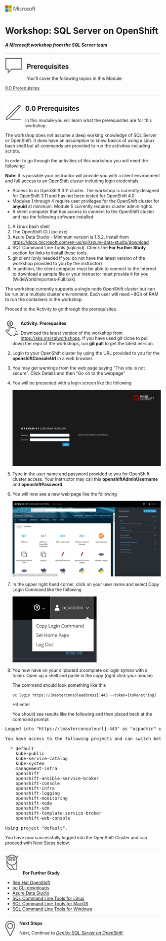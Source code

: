 ![](../graphics/microsoftlogo.png)

# Workshop: SQL Server on OpenShift

#### <i>A Microsoft workshop from the SQL Server team</i>

<p style="border-bottom: 1px solid lightgrey;"></p>

<img style="float: left; margin: 0px 15px 15px 0px;" src="../graphics/textbubble.png"> <h2>Prerequisites</h2>

You'll cover the following topics in this Module:

<dl>

  <dt><a href="#3-0">0.0 Prerequisites</a></dt>
  
</dl>

<p style="border-bottom: 1px solid lightgrey;"></p>

<h2><img style="float: left; margin: 0px 15px 15px 0px;" src="../graphics/pencil2.png"><a name="3-0">0.0 Prerequisites</a></h2>

In this module you will learn what the prerequisites are for this workshop.

The workshop does not assume a deep working knowledge of SQL Server or OpenShift. It does have an assumption to know basics of using a Linux bash shell but all commands are provided to run the activities including scripts.

In order to go through the activities of this workshop you will need the following:

**Note**: It is possible your instructor will provide you with a client environment and full access to an OpenShift cluster including login credentials.

- Access to an OpenShift 3.11 cluster. The workshop is currently designed for OpenShift 3.11 and has not been tested for OpenShift 4.0
- Modules 1 through 4 require user privileges for the OpenShift cluster for **anyuid** at minimum. Module 5 currently requires cluster admin rights.
- A client computer that has access to connect to the OpenShift cluster and has the following software installed

1. A Linux bash shell
2. The OpenShift CLI (oc.exe)
3. Azure Data Studio - Minimum version is 1.5.2. Install from https://docs.microsoft.com/en-us/sql/azure-data-studio/download
4. SQL Command Line Tools (sqlcmd). Check the **For Further Study** section for links to install these tools.
5. git client (only needed if you do not have the latest version of the workshop provided to you by the instructor)
6. In addition, the client computer must be able to connect to the Internet to download a sample file or your instructor must provide it for you (WideWorldImporters-Full.bak)

The workshop currently supports a single node OpenShift cluster but can be run on a multiple cluster environment. Each user will need ~8Gb of RAM to run the containers in the workshop.

Proceed to the Activity to go through the prerequisites.

<p style="border-bottom: 1px solid lightgrey;"></p>

<p><img style="float: left; margin: 0px 15px 15px 0px;" src="../graphics/point1.png"><b><a name="aks">Activity: Prerequsites</a></b></p>

1. Download the latest version of the workshop from https://aka.ms/sqlworkshops. If you have used git clone to pull down the repo of the workshops, run **git pull** to get the latest version.

2. Login to your OpenShift cluster by using the URL provided to you for the **openshiftConsoleUrl** in a web browser.

3. You may get warnings from the web page saying "This site is not secure". Click Details and then "Go on to the webpage"

4. You will be presented with a login screen like the following

    ![OpenShift login screen](../graphics/OpenShift_Console_Login.jpg)

5. Type in the user name and password provided to you for OpenShift cluster access. Your instructor may call this **openshiftAdminUsername** and **openshiftPassword**

6. You will now see a new web page like the following

    ![OpenShift Master Console](../graphics/OpenShift_Master_Console.jpg)

7. In the upper right hand corner, click on your user name and select Copy Login Command like the following

    ![copy login command](../graphics/OpenShift_Copy_Login.jpg)

8. You now have on your clipboard a complete oc login sytnax with a token. Open up a shell and paste in the copy (right click your mouse)

    The command should look something like this

    `oc login https://[masterconsoleaddress]:443 --token=[tokenstring]`

    Hit enter

    You should see results like the following and then placed back at the command prompt

<pre>Logged into "https://[masterconsoleurl]:443" as "ocpadmin" using the token provided.

You have access to the following projects and can switch between them with 'oc project projectname':

  * default
    kube-public
    kube-service-catalog
    kube-system
    management-infra
    openshift
    openshift-ansible-service-broker
    openshift-console
    openshift-infra
    openshift-logging
    openshift-monitoring
    openshift-node
    openshift-sdn
    openshift-template-service-broker
    openshift-web-console

Using project "default".
</pre>

You have now successfully logged into the OpenShift Cluster and can proceed with Next Steps below.

<p style="border-bottom: 1px solid lightgrey;"></p>

<p><img style="margin: 0px 15px 15px 0px;" src="../graphics/owl.png"><b>For Further Study</b></p>

- [Red Hat OpenShift](https://www.openshift.com/)
- [oc CLI downloads](https://www.okd.io/download.html)
- [Azure Data Studio](https://docs.microsoft.com/en-us/sql/azure-data-studio/what-is)
- [SQL Command Line Tools for Linux](https://docs.microsoft.com/en-us/sql/linux/sql-server-linux-setup-tools)
- [SQL Command Line Tools for MacOS](https://docs.microsoft.com/en-us/sql/linux/sql-server-linux-setup-tools?view=sql-server-2017#macos)
- [SQL Command Line Tools for Windows](https://www.microsoft.com/en-us/download/details.aspx?id=53591)

<p style="border-bottom: 1px solid lightgrey;"></p>

<p><img style="float: left; margin: 0px 15px 15px 0px;" src="../graphics/geopin.png"><b >Next Steps</b></p>

Next, Continue to <a href="01_Deploy.md" target="_blank"><i>
Deploy SQL Server on OpenShift</i></a>.

